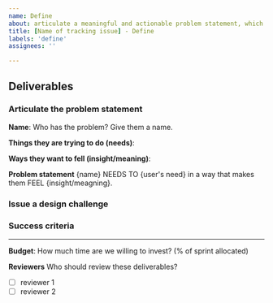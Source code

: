 ```yaml
---
name: Define
about: articulate a meaningful and actionable problem statement, which becomes the focus for creating solutions in the ideation phase.
title: [Name of tracking issue] - Define
labels: 'define'
assignees: ''

---
```




## Deliverables

### Articulate the problem statement
**Name**: Who has the problem? Give them a name.

**Things they are trying to do (needs)**:




**Ways they want to fell (insight/meaning)**:



**Problem statement**
{name} NEEDS TO {user's need} in a way that makes them FEEL {insight/meagning}.



### Issue a design challenge



### Success criteria




------------------------------
**Budget**: How much time are we willing to invest? (% of sprint allocated)


**Reviewers**
Who should review these deliverables?

- [ ] reviewer 1
- [ ] reviewer 2